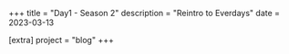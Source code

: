 +++
title = "Day1 - Season 2"
description = "Reintro to Everdays"
date = 2023-03-13

[extra]
project = "blog"
+++
